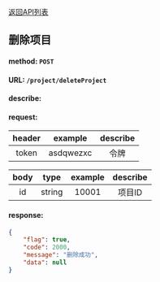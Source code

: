 [返回API列表](../API-documentation.md)
## 删除项目

#### method: `POST`
#### URL: `/project/deleteProject`
#### describe:

#### request:
| header |  example  | describe |
| :----: | :-------: | :------: |
| token  | asdqwezxc |   令牌   |

| body  |  type  | example | describe |
| :---: | :----: | :-----: | :------: |
|  id   | string |  10001  |  项目ID  |

#### response:
```json
{
	"flag": true,
	"code": 2000,
	"message": "删除成功",
	"data": null
}
```
